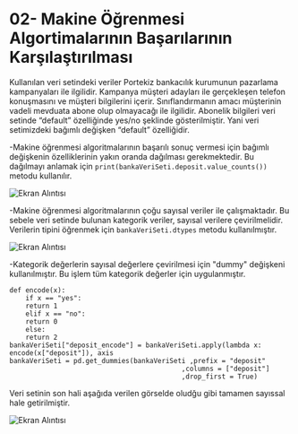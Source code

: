 # 02- Makine Öğrenmesi Algortimalarının Başarılarının Karşılaştırılması

Kullanılan veri setindeki veriler Portekiz bankacılık kurumunun pazarlama kampanyaları ile ilgilidir. Kampanya müşteri adayları ile gerçekleşen telefon konuşmasını ve müşteri bilgilerini içerir. Sınıflandırmanın amacı müşterinin vadeli mevduata abone olup olmayacağı ile ilgilidir. Abonelik bilgileri veri setinde “default” özelliğinde yes/no şeklinde gösterilmiştir. Yani veri setimizdeki bağımlı değişken “default” özelliğidir. 

-Makine öğrenmesi algoritmalarının başarılı  sonuç vermesi için bağımlı değişkenin özelliklerinin yakın oranda dağılması gerekmektedir. Bu dağılmayı anlamak için `print(bankaVeriSeti.deposit.value_counts())` metodu kullanılır.

![Ekran Alıntısı](https://user-images.githubusercontent.com/117931965/227779293-f47b4de4-e1c3-4e13-8561-a7f528cc578d.PNG)

-Makine öğrenmesi algoritmalarının çoğu sayısal veriler ile çalışmaktadır. Bu sebele veri setinde bulunan kategorik veriler, sayısal verilere çevirilmelidir. Verilerin tipini öğrenmek için `bankaVeriSeti.dtypes` metodu kullanılmıştır.

![Ekran Alıntısı](https://user-images.githubusercontent.com/117931965/227781543-23d71640-8868-4b6a-800d-4c4b4ef2bade.PNG)

-Kategorik değerlerin sayısal değerlere çevirilmesi için "dummy" değişkeni kullanılmıştır. Bu işlem tüm kategorik değerler için uygulanmıştır.

```
def encode(x):
	if x == "yes": 
	return 1 
	elif x == "no": 
	return 0 
	else: 
	return 2
bankaVeriSeti["deposit_encode"] = bankaVeriSeti.apply(lambda x: encode(x["deposit"]), axis 
bankaVeriSeti = pd.get_dummies(bankaVeriSeti ,prefix = "deposit" 
                                           ,columns = ["deposit"] 
                                           ,drop_first = True)
```  
Veri setinin son hali aşağıda verilen görselde oludğu gibi tamamen sayıssal hale getirilmiştir.

![Ekran Alıntısı](https://user-images.githubusercontent.com/117931965/227782039-3ca47a75-37d9-450f-b5c3-99afbe82a1e1.PNG)

